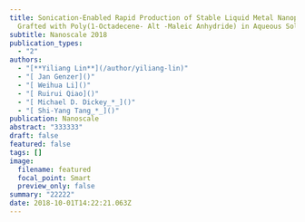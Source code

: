 ```yaml
---
title: Sonication-Enabled Rapid Production of Stable Liquid Metal Nanoparticles
  Grafted with Poly(1-Octadecene- Alt -Maleic Anhydride) in Aqueous Solutions
subtitle: Nanoscale 2018
publication_types:
  - "2"
authors:
  - "[**Yiliang Lin**](/author/yiliang-lin)"
  - "[ Jan Genzer]()"
  - "[ Weihua Li]()"
  - "[ Ruirui Qiao]()"
  - "[ Michael D. Dickey_*_]()"
  - "[ Shi-Yang Tang_*_]()"
publication: Nanoscale
abstract: "333333"
draft: false
featured: false
tags: []
image:
  filename: featured
  focal_point: Smart
  preview_only: false
summary: "22222"
date: 2018-10-01T14:22:21.063Z
---
```

